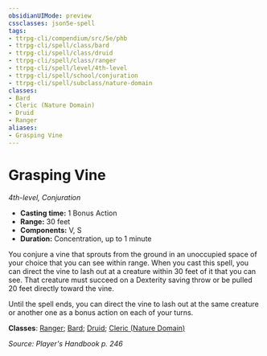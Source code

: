 ```yaml
---
obsidianUIMode: preview
cssclasses: json5e-spell
tags:
- ttrpg-cli/compendium/src/5e/phb
- ttrpg-cli/spell/class/bard
- ttrpg-cli/spell/class/druid
- ttrpg-cli/spell/class/ranger
- ttrpg-cli/spell/level/4th-level
- ttrpg-cli/spell/school/conjuration
- ttrpg-cli/spell/subclass/nature-domain
classes:
- Bard
- Cleric (Nature Domain)
- Druid
- Ranger
aliases:
- Grasping Vine
---
```

# Grasping Vine
*4th-level, Conjuration*  


- **Casting time:** 1 Bonus Action
- **Range:** 30 feet
- **Components:** V, S
- **Duration:** Concentration, up to 1 minute

You conjure a vine that sprouts from the ground in an unoccupied space of your choice that you can see within range. When you cast this spell, you can direct the vine to lash out at a creature within 30 feet of it that you can see. That creature must succeed on a Dexterity saving throw or be pulled 20 feet directly toward the vine.

Until the spell ends, you can direct the vine to lash out at the same creature or another one as a bonus action on each of your turns.

**Classes**: [Ranger](/CLI/lists/list-spells-classes-ranger.md); [Bard](/CLI/lists/list-spells-classes-bard.md); [Druid](/CLI/lists/list-spells-classes-druid.md); [Cleric (Nature Domain)](/CLI/lists/list-spells-classes-cleric-nature-domain.md)

*Source: Player's Handbook p. 246*